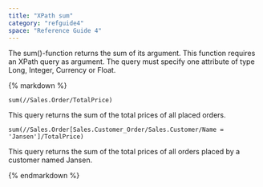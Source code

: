 ```yaml
---
title: "XPath sum"
category: "refguide4"
space: "Reference Guide 4"
---
```

The sum()-function returns the sum of its argument.
This function requires an XPath query as argument. The query must specify one attribute of type Long, Integer, Currency or Float.

<div class="alert alert-info">{% markdown %}

```
sum(//Sales.Order/TotalPrice)

```

This query returns the sum of the total prices of all placed orders.

```
sum(//Sales.Order[Sales.Customer_Order/Sales.Customer/Name = 'Jansen']/TotalPrice)

```

This query returns the sum of the total prices of all orders placed by a customer named Jansen.

{% endmarkdown %}</div>